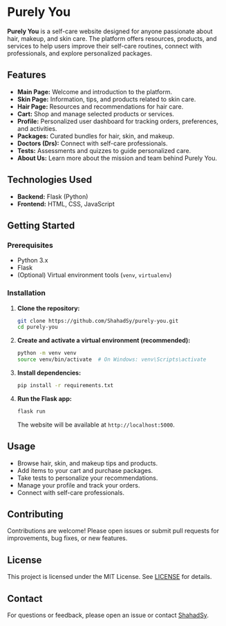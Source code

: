 # Purely You

**Purely You** is a self-care website designed for anyone passionate about hair, makeup, and skin care. The platform offers resources, products, and services to help users improve their self-care routines, connect with professionals, and explore personalized packages.

## Features

- **Main Page:** Welcome and introduction to the platform.
- **Skin Page:** Information, tips, and products related to skin care.
- **Hair Page:** Resources and recommendations for hair care.
- **Cart:** Shop and manage selected products or services.
- **Profile:** Personalized user dashboard for tracking orders, preferences, and activities.
- **Packages:** Curated bundles for hair, skin, and makeup.
- **Doctors (Drs):** Connect with self-care professionals.
- **Tests:** Assessments and quizzes to guide personalized care.
- **About Us:** Learn more about the mission and team behind Purely You.

## Technologies Used

- **Backend:** Flask (Python)
- **Frontend:** HTML, CSS, JavaScript

## Getting Started

### Prerequisites

- Python 3.x
- Flask
- (Optional) Virtual environment tools (`venv`, `virtualenv`)

### Installation

1. **Clone the repository:**
   ```bash
   git clone https://github.com/ShahadSy/purely-you.git
   cd purely-you
   ```

2. **Create and activate a virtual environment (recommended):**
   ```bash
   python -m venv venv
   source venv/bin/activate  # On Windows: venv\Scripts\activate
   ```

3. **Install dependencies:**
   ```bash
   pip install -r requirements.txt
   ```

4. **Run the Flask app:**
   ```bash
   flask run
   ```
   The website will be available at `http://localhost:5000`.

## Usage

- Browse hair, skin, and makeup tips and products.
- Add items to your cart and purchase packages.
- Take tests to personalize your recommendations.
- Manage your profile and track your orders.
- Connect with self-care professionals.

## Contributing

Contributions are welcome! Please open issues or submit pull requests for improvements, bug fixes, or new features.

## License

This project is licensed under the MIT License. See [LICENSE](LICENSE) for details.

## Contact

For questions or feedback, please open an issue or contact [ShahadSy](https://github.com/ShahadSy).
